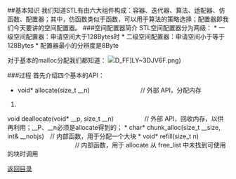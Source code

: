 ##基本知识
我们知道STL有由六大组件构成：容器、迭代器、算法、适配器、仿函数、配置器；其中，仿函数类似于函数，可以用于算法的策略选择；配置器即我们今天要讲的空间配置器。
###空间配置器简介
STL空间配置器分为两级：
* 
一级空间配置器：申请空间大于128Bytes时
* 
二级空间配置器：申请空间小于等于128Bytes
* 
配置器最小的分辨度是8Byte

对于基本的malloc分配我们都知道：
![](9V@{99]V)D_FF]LY~3DJV6F.png)

###过程
首先介绍四个基本的API：
* void* allocate(size_t \__n) 　　　　　　　　// 外部 API，分配内存
1. 
void deallocate(void* \__p, size_t \__n)　　　　　// 外部 API，回收内存，以供再利用；\__P、\__n必须是allocate得到的；
* 
char* chunk_alloc(size_t \__size, int& \__nobjs)　// 内部函数，用于分配一个大块
* 
void* refill(size_t n) 　　　　　　　　　　　// 内部函数，用于 allocate 从 free_list 中未找到可使用的块时调用



[返回目录](README.md)